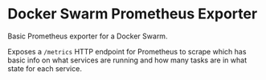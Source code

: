 # Docker Swarm Prometheus Exporter

Basic Prometheus exporter for a Docker Swarm.  

Exposes a `/metrics` HTTP endpoint for Prometheus to scrape which  has basic info on what services are running and how many tasks are in what state for each service.

